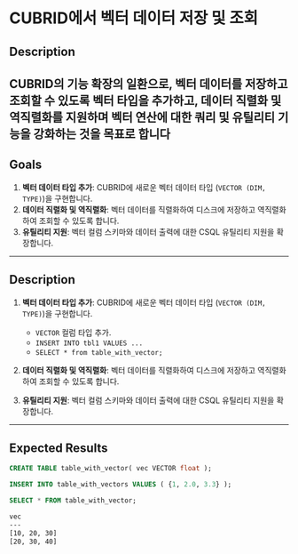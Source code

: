 # CUBRID에서 벡터 데이터 저장 및 조회

## Description

## CUBRID의 기능 확장의 일환으로, 벡터 데이터를 저장하고 조회할 수 있도록 벡터 타입을 추가하고, 데이터 직렬화 및 역직렬화를 지원하며 벡터 연산에 대한 쿼리 및 유틸리티 기능을 강화하는 것을 목표로 합니다

## Goals

1. **벡터 데이터 타입 추가**: CUBRID에 새로운 벡터 데이터 타입 (`VECTOR (DIM, TYPE)`)을 구현합니다.
2. **데이터 직렬화 및 역직렬화**: 벡터 데이터를 직렬화하여 디스크에 저장하고 역직렬화하여 조회할 수 있도록 합니다.
3. **유틸리티 지원**: 벡터 컬럼 스키마와 데이터 출력에 대한 CSQL 유틸리티 지원을 확장합니다.

---

## Description

1. **벡터 데이터 타입 추가**: CUBRID에 새로운 벡터 데이터 타입 (`VECTOR (DIM, TYPE)`)을 구현합니다.

   - `VECTOR` 컬럼 타입 추가.
   - `INSERT INTO tbl1 VALUES ...`
   - `SELECT * from table_with_vector;`

2. **데이터 직렬화 및 역직렬화**: 벡터 데이터를 직렬화하여 디스크에 저장하고 역직렬화하여 조회할 수 있도록 합니다.
3. **유틸리티 지원**: 벡터 컬럼 스키마와 데이터 출력에 대한 CSQL 유틸리티 지원을 확장합니다.

---

## Expected Results

```sql
CREATE TABLE table_with_vector( vec VECTOR float );
```

```sql
INSERT INTO table_with_vectors VALUES ( {1, 2.0, 3.3} );
```

```sql
SELECT * FROM table_with_vector;
```

```txt
vec
---
[10, 20, 30]
[20, 30, 40]
```
